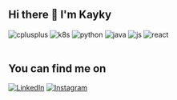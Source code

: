 ## Hi there 👋  I'm Kayky

<div style="display: inline_block">
  <img align="center" alt="cplusplus" src="https://img.shields.io/badge/-C++-blue?logo=cplusplus" />
  <img align="center" alt="k8s" src="https://img.shields.io/badge/kubernetes-326CE5?&style=plastic&logo=kubernetes&logoColor=white" />
  <img align="center" alt="python" src="https://img.shields.io/badge/python-3670A0?style=for-the-badge&logo=python&logoColor=ffdd54" />
  <img align="center" alt="java" src="https://img.shields.io/badge/Java-ED8B00?style=for-the-badge&logo=openjdk&logoColor=white" />
  <img align="center" alt="js" src="https://img.shields.io/badge/JavaScript-F7DF1E?style=for-the-badge&logo=javascript&logoColor=black" />
  <img align="center" alt="react" src="https://img.shields.io/badge/React-20232A?style=for-the-badge&logo=react&logoColor=61DAFB" />
</div><br/>

## You can find me on

[![LinkedIn](https://img.shields.io/badge/LinkedIn-0077B5?style=for-the-badge&logo=linkedin&logoColor=white)](https://youtube.com/c/sujeitoprogramador)
[![Instagram](https://img.shields.io/badge/Instagram-E4405F?style=for-the-badge&logo=instagram&logoColor=white)](https://instagram.com/sujeitoprogramador)
